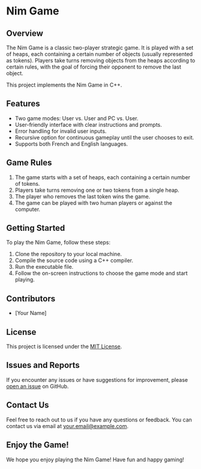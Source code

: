 # Nim Game

## Overview

The Nim Game is a classic two-player strategic game. It is played with a set of heaps, each containing a certain number of objects (usually represented as tokens). Players take turns removing objects from the heaps according to certain rules, with the goal of forcing their opponent to remove the last object.

This project implements the Nim Game in C++.

## Features

- Two game modes: User vs. User and PC vs. User.
- User-friendly interface with clear instructions and prompts.
- Error handling for invalid user inputs.
- Recursive option for continuous gameplay until the user chooses to exit.
- Supports both French and English languages.

## Game Rules

1. The game starts with a set of heaps, each containing a certain number of tokens.
2. Players take turns removing one or two tokens from a single heap.
3. The player who removes the last token wins the game.
4. The game can be played with two human players or against the computer.

## Getting Started

To play the Nim Game, follow these steps:

1. Clone the repository to your local machine.
2. Compile the source code using a C++ compiler.
3. Run the executable file.
4. Follow the on-screen instructions to choose the game mode and start playing.

## Contributors

- [Your Name]

## License

This project is licensed under the [MIT License](LICENSE).

## Issues and Reports

If you encounter any issues or have suggestions for improvement, please [open an issue](https://github.com/yourusername/nim-game/issues) on GitHub.

## Contact Us

Feel free to reach out to us if you have any questions or feedback. You can contact us via email at [your.email@example.com](mailto:your.email@example.com).

## Enjoy the Game!

We hope you enjoy playing the Nim Game! Have fun and happy gaming!
